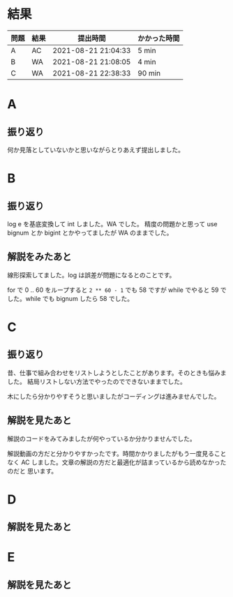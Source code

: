 # 結果

| 問題 | 結果 | 提出時間            | かかった時間 |
|------|------|---------------------|--------------|
| A    | AC   | 2021-08-21 21:04:33 | 5 min        |
| B    | WA   | 2021-08-21 21:08:05 | 4 min        |
| C    | WA   | 2021-08-21 22:38:33 | 90 min       |

# A

## 振り返り

何か見落としていないかと思いながらとりあえず提出しました。

# B

## 振り返り

log e を基底変換して int しました。WA でした。
精度の問題かと思って use bignum とか bigint とかやってましたが WA のままでした。

## 解説をみたあと

線形探索してました。log は誤差が問題になるとのことです。

for で 0 .. 60 をループすると `2 ** 60 - 1` でも 58 ですが
while でやると 59 でした。while でも bignum したら 58 でした。

# C

## 振り返り

昔、仕事で組み合わせをリストしようとしたことがあります。そのときも悩みました。
結局リストしない方法でやったのでできないままでした。

木にしたら分かりやすそうと思いましたがコーディングは進みませんでした。

## 解説を見たあと

解説のコードをみてみましたが何やっているか分かりませんでした。

解説動画の方だと分かりやすかったです。時間かかりましたがもう一度見ることなく
AC しました。文章の解説の方だと最適化が詰まっているから読めなかったのだと
思います。

# D

## 解説を見たあと

# E

## 解説を見たあと
